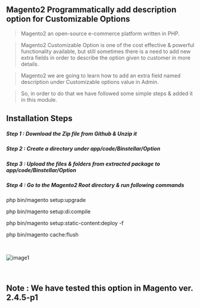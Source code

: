 ## Magento2 Programmatically add description option for Customizable Options

> Magento2 an open-source e-commerce platform written in PHP.

> Magento2 Customizable Option is one of the cost effective & powerful functionality available, but still sometimes there is a need to add new extra fields in order to describe the option given to customer in more details. 

> Magento2 we are going to learn how to add an extra field named description under Customizable options value in Admin.

> So, in order to do that we have followed some simple steps & added it in this module.

## Installation Steps

##### Step 1 : Download the Zip file from Github & Unzip it
##### Step 2 : Create a directory under app/code/Binstellar/Option
##### Step 3 : Upload the files & folders from extracted package to app/code/Binstellar/Option
##### Step 4 : Go to the Magento2 Root directory & run following commands

php bin/magento setup:upgrade 

php bin/magento setup:di:compile

php bin/magento setup:static-content:deploy -f

php bin/magento cache:flush

&nbsp;
&nbsp;

![image1](https://user-images.githubusercontent.com/123800304/215668619-e3d7ee7a-6a00-4332-9067-3fe38269407f.png)

&nbsp;
&nbsp;

## Note : We have tested this option in Magento ver. 2.4.5-p1

